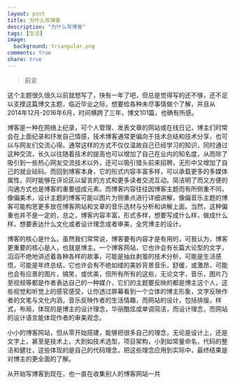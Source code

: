 ```yaml
---
layout: post
title: 为什么写博客
description: "为什么写博客"
tags: [生活]
image:
  background: triangular.png
comments: true
share: true
---
```


> 前言

这个主题很久很久以前就想写了，快有一年了吧，但总是觉得写的还不够，还不足以支撑这篇博文主题，临近毕业之际，想要给各种未尽事情做个了解，并且从2014年12月-2016年6月，时间横跨了三年，博文101篇，也确有所感。

<!-- more -->

博客是一种在网络上纪录，可个人管理、发表文章的网站或在线日记，博主们时常会在上面纪录和抒发自己情感，技术博客通常更偏向于技术总结和技术分享，也可以与网友们交流心得。通常这样的方式不仅仅温故自己已经学习的知识，同时通过这种交流，长久以往随着技术的提高也可以增加了自己在业内的知名度，从而除了吸引到一些热心网友交流技术以外，还可以吸引猎头前来招聘，无形中又增加了自己的就业砝码。而回到博客本身，它的形式内容丰富多样，可以承载更多的多媒体属性，同时能够在评论区以留言的方式和更多读者交流互动。简洁明了而又方便的沟通方式也是博客的重要组成元素。而博客内容往往因博客主题而有所侧重不同，像偏美术，设计主题的博客可能以图片为侧重点进行详细讲解，像偏音乐主题的博客可能构思更多放在博客网站和文章的音乐选材与分析和讲解上面。当然，这种偏重也并不是一定的，总之，博客内容丰富，形式多样，想要写成什么样，做成什么样，想要表达什么文化或者设计理念或者审美，全凭博主的设计。

博客的核心是什么。虽然我们常常说，博客要有内容才是有用的，可我认为，博客更重要的核心是人，也就是博主。一个博客网站，它也许会有长篇大论型的文字，滔滔不绝地讲述着各种各样的故事，可能是抽丝剥茧的技术分析，可能是生活感悟，可能是年终总结，它也许会有不绝如缕的美妙背景音乐，舒缓，或激昂，可能也会有应景的图片，搞笑，或优美，但所有所有的这些，无论文字，音乐，图片乃至视频等都是作者表达自己的一种媒介，它们的主题要反映的都是博主这个人，这些视觉和听觉上的感官感受，让你透过屏幕看到一个立体的博主形象，文字反映作者的文笔与文化内涵，音乐反映作者的生活情趣，而网站的设计，包括排版，样式，布局，体现的是博主的设计理念，华丽酷炫或单调简洁，而设计理念，而网站的设计语言能体现作者的审美观念。

小小的博客网站，但从零开始搭建，能够把很多自己的理念，无论是设计上，还是文字上，甚至是技术上，大到如技术选型，项目架构，小到如常量命名，代码的整洁和健壮，这些体现的是自己的代码理念，把这些理念应用到实际中，最终结果是对博主的更全面的了解。

从开始写博客到现在，也一直在收集别人的博客网站一共